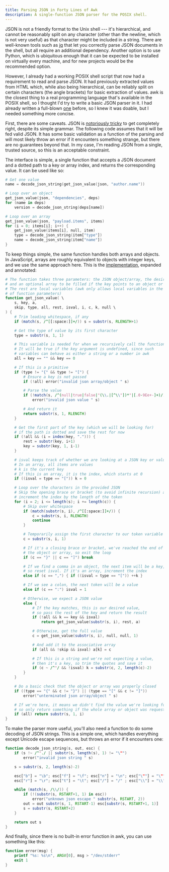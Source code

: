 ```yaml
---
title: Parsing JSON in Forty Lines of Awk
description: A single-function JSON parser for the POSIX shell.
---
```


JSON is not a friendly format to the Unix shell --- it's hierarchical, and
cannot be reasonably split on any character (other than the newline, which is
not very useful) as that character might be included in a string. There are
well-known tools such as [jq](https://jqlang.org) that let you correctly parse
JSON documents in the shell, but all require an additional dependency. Another
option is to use Python, which is ubiquitous enough that it can be expected to
be installed on virtually every machine, and for new projects would be the
recommended option.

However, I already had a working POSIX shell script that now had a requirement
to read and parse JSON. It had previously extracted values from HTML which,
while also being hierarchical, can be reliably split on certain characters (the
angle brackets) for basic extraction of values. awk is the closest thing to a
real programming language that's available in the POSIX shell, so I thought I'd
try to write a basic JSON parser in it. I had already written a full-blown
[one](https://github.com/mohd-akram/jawk) before, so I knew it was doable, but
I needed something more concise.

First, there are some caveats. JSON is [notoriously
tricky](https://seriot.ch/projects/parsing_json.html) to get completely right,
despite its simple grammar. The following code assumes that it will be fed
valid JSON. It has some basic validation as a function of the parsing and will
most likely throw an error if it encounters something strange, but there are no
guarantees beyond that. In my case, I'm reading JSON from a single, trusted
source, so this is an acceptable constraint.

The interface is simple, a single function that accepts a JSON document and a
dotted path to a key or array index, and returns the corresponding value. It
can be used like so:

```awk
# Get one value
name = decode_json_string(get_json_value(json, "author.name"))

# Loop over an object
get_json_value(json, "dependencies", deps)
for (name in deps)
	version = decode_json_string(deps[name])

# Loop over an array
get_json_value(json, "payload.items", items)
for (i = 0; items[i]; i++) {
	get_json_value(items[i], null, item)
	type = decode_json_string(item["type"])
	name = decode_json_string(item["name"])
}
```

To keep things simple, the same function handles both arrays and objects. In
JavaScript, arrays are roughly equivalent to objects with integer keys, and we
use the same approach here. This is the
[implementation](https://gist.github.com/mohd-akram/1c0d4cb337b62e3cce0ab7e02e6281fd),
expanded and annotated:

```awk
# The function takes three parameters: the JSON object/array, the desired key,
# and an optional array to be filled if the key points to an object or array.
# The rest are local variables (awk only allows local variables in the form
# of function parameters)
function get_json_value( \
	s, key, a,
	skip, type, all, rest, isval, i, c, k, null \
) {
	# Trim leading whitespace, if any
	if (match(s, /^[[:space:]]+/)) s = substr(s, RLENGTH+1)

	# Get the type of value by its first character
	type = substr(s, 1, 1)

	# This variable is needed for when we recursively call the function
	# It will be true if the key argument is undefined, since such
	# variables can behave as either a string or a number in awk
	all = key == "" && key == 0

	# If this is a primitive
	if (type != "{" && type != "[") {
		# Ensure a key is not passed
		if (!all) error("invalid json array/object " s)

		# Parse the value
		if (!match(s, /^(null|true|false|"(\\.|[^\\"])*"|[.0-9Ee+-]+)/))
			error("invalid json value " s)

		# And return it
		return substr(s, 1, RLENGTH)
	}

	# Get the first part of the key (which we will be looking for)
	# if the path is dotted and save the rest for now
	if (!all && (i = index(key, "."))) {
		rest = substr(key, i+1)
		key = substr(key, 1, i-1)
	}

	# isval keeps track of whether we are looking at a JSON key or value
	# In an array, all items are values
	# k is the current key
	# If this is an array, it is the index, which starts at 0
	if ((isval = type == "[")) k = 0

	# Loop over the characters in the provided JSON
	# Skip the opening brace or bracket (to avoid infinite recursion) and
	# increment the index by the length of the token
	for (i = 2; i <= length(s); i += length(c)) {
		# Skip over whitespace
		if (match(substr(s, i), /^[[:space:]]+/)) {
			c = substr(s, i, RLENGTH)
			continue
		}

		# Temporarily assign the first character to our token variable
		c = substr(s, i, 1)

		# If it's a closing brace or bracket, we've reached the end of
		# the object or array, so exit the loop
		if (c == "}" || c == "]") break

		# If we find a comma in an object, the next item will be a key,
		# so reset isval. If it's an array, increment the index
		else if (c == ",") { if ((isval = type == "[")) ++k }

		# If we see a colon, the next token will be a value
		else if (c == ":") isval = 1

		# Otherwise, we expect a JSON value
		else {
			# If the key matches, this is our desired value,
			# so pass the rest of the key and return the result
			if (!all && k == key && isval)
				return get_json_value(substr(s, i), rest, a)

			# Otherwise, get the full value
			c = get_json_value(substr(s, i), null, null, 1)

			# And add it to the associative array
			if (all && !skip && isval) a[k] = c

			# If this is a string and we're not expecting a value,
			# then it's a key, so trim the quotes and save it
			if (c ~ /^"/ && !isval) k = substr(c, 2, length(c)-2)
		}
	}

	# Do a basic check that the object or array was properly closed
	if ((type == "{" && c != "}") || (type == "[" && c != "]"))
		error("unterminated json array/object " s)

	# If we're here, it means we didn't find the value we're looking for
	# so only return something if the whole array or object was requested
	if (all) return substr(s, 1, i)
}
```

To make the parser more useful, you'll also need a function to do some decoding
of JSON strings. This is a simple one, which handles everything except Unicode
escape sequences, but throws an error if it encounters one:

```awk
function decode_json_string(s, out, esc) {
	if (s !~ /^"./ || substr(s, length(s), 1) != "\"")
		error("invalid json string " s)

	s = substr(s, 2, length(s)-2)

	esc["b"] = "\b"; esc["f"] = "\f"; esc["n"] = "\n"; esc["\""] = "\""
	esc["r"] = "\r"; esc["t"] = "\t"; esc["/"] = "/" ; esc["\\"] = "\\"

	while (match(s, /\\/)) {
		if (!(substr(s, RSTART+1, 1) in esc))
			error("unknown json escape " substr(s, RSTART, 2))
		out = out substr(s, 1, RSTART-1) esc[substr(s, RSTART+1, 1)]
		s = substr(s, RSTART+2)
	}

	return out s
}
```

And finally, since there is no built-in error function in awk, you can use
something like this:

```awk
function error(msg) {
	printf "%s: %s\n", ARGV[0], msg > "/dev/stderr"
	exit 1
}
```
